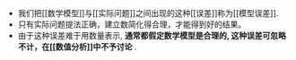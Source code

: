- 我们把[[数学模型]]与[[实际问题]]之间出现的这种[[误差]]称为[[模型误差]].
- 只有实际问题提法正确，建立数简化得合理，才能得到好的结果。
- 由于这种误差难于用数量表示, **通常都假定数学模型是合理的, 这种误差可忽略不计，在[[数值分析]]中不予讨论** .